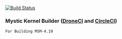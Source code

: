 [![Build Status](https://cloud.drone.io/api/badges/okta-10/kernel-blender/status.svg?ref=refs/heads/msm-4.19)](https://cloud.drone.io/okta-10/kernel-blender)

### Mystic Kernel Builder ([DroneCI](https://cloud.drone.io/) and [CircleCI](https://circleci.com/))
```
For Building MSM-4.19
```
